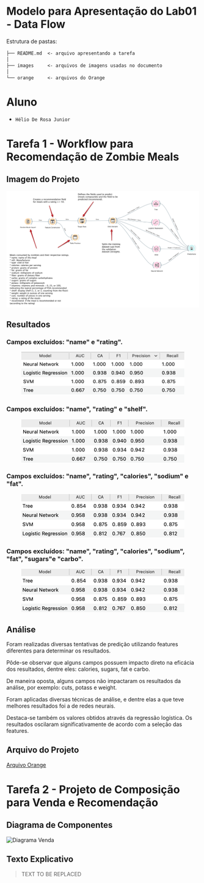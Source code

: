 # Modelo para Apresentação do Lab01 - Data Flow

Estrutura de pastas:

~~~
├── README.md  <- arquivo apresentando a tarefa
│
├── images     <- arquivos de imagens usadas no documento
│
└── orange     <- arquivos do Orange
~~~

# Aluno
* `Hélio De Rosa Junior`

# Tarefa 1 - Workflow para Recomendação de Zombie Meals

## Imagem do Projeto
![Workflow Orange](images/orange-zombie-meals-prediction-heliorosajr.png)

## Resultados

### Campos excluídos: "name" e "rating".
<p align="center">
  <img src="images/analise-1.png" width="427" height="113"/>
</p>

### Campos excluídos: "name", "rating" e "shelf".
<p align="center">
  <img src="images/analise-2.png" width="427" height="113"/>
</p>

### Campos excluídos: "name", "rating", "calories", "sodium" e "fat".
<p align="center">
  <img src="images/analise-4.png" width="427" height="113"/>
</p>

### Campos excluídos: "name", "rating", "calories", "sodium", "fat", "sugars"e "carbo".
<p align="center">
  <img src="images/analise-4.png" width="427" height="113"/>
</p>

## Análise
Foram realizadas diversas tentativas de predição utilizando features diferentes para determinar os resultados.

Pôde-se observar que alguns campos possuem impacto direto na eficácia dos resultados, dentre eles: calories, sugars, fat e carbo.

De maneira oposta, alguns campos não impactaram os resultados da análise, por exemplo: cuts, potass e weight.

Foram aplicadas diversas técnicas de análise, e dentre elas a que teve melhores resultados foi a de redes neurais.

Destaca-se também os valores obtidos através da regressão logística. Os resultados oscilaram significativamente de acordo com a seleção das features.

## Arquivo do Projeto
[Arquivo Orange](orange/zombie-meals-heliorosajr.ows)

# Tarefa 2 - Projeto de Composição para Venda e Recomendação

## Diagrama de Componentes

![Diagrama Venda](images/diagrama-componentes-venda.png)

## Texto Explicativo
> TEXT TO BE REPLACED